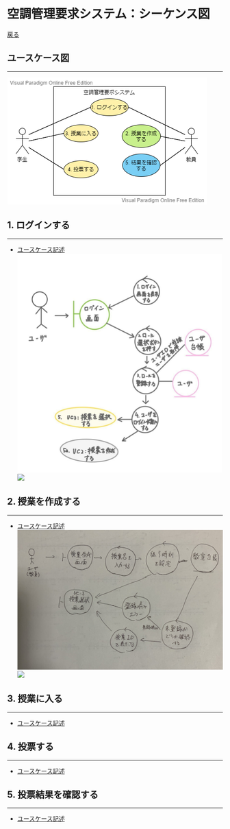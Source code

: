 # 空調管理要求システム：シーケンス図
[戻る](README.md)
## ユースケース図
---
![](../usecase/img/%E3%83%A6%E3%83%BC%E3%82%B9%E3%82%B1%E3%83%BC%E3%82%B9%E5%9B%B3.png)

## 1. ログインする
---
- [ユースケース記述](../usecase/Usecase01.md)
![](img/robustness01.jpg)
![](img/sequencee01.jpg)
## 2. 授業を作成する
---
- [ユースケース記述](../usecase/Usecase2.md)
![](img/robustness02.jpg)
![](img/sequence02.jpg)
## 3. 授業に入る
---
- [ユースケース記述]()
![]()
![]()
## 4. 投票する
---
- [ユースケース記述]()
![]()
![]()
## 5. 投票結果を確認する
---
- [ユースケース記述]()
![]()
![]()
